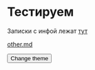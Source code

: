 # Тестируем

Записки с инфой лежат [тут](drafts/drafts.md)

[other.md](other.md)


<button class="btn js-change-theme">Change theme</button>

<script>
const changeTheme = document.querySelector('.js-change-theme');

jtd.addEvent(changeTheme, 'click', function()
{
    if (jtd.getTheme() === 'light')
    {
        changeTheme.textContent = 'Change theme to dark';
        jtd.setTheme('dark');
    }
    else if (jtd.getTheme() === 'dark')
    {
        changeTheme.textContent = 'Change theme to mdr';
        jtd.setTheme('mdr');
    }
    else
    {
        changeTheme.textContent = 'Change theme to light';
        jtd.setTheme('light');
    }
});
</script>
